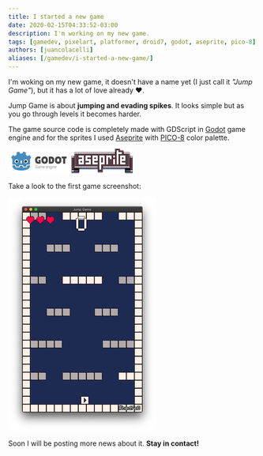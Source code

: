 ```yaml
---
title: I started a new game
date: 2020-02-15T04:33:52-03:00
description: I'm working on my new game.
tags: [gamedev, pixelart, platformer, droid7, godot, aseprite, pico-8]
authors: [juancolacelli]
aliases: [/gamedev/i-started-a-new-game/]
---
```


I'm woking on my new game, it doesn't have a name yet (I just call it *"Jump Game"*), but it has a lot of love already &hearts;.

Jump Game is about **jumping and evading spikes**. It looks simple but as you go through levels it becomes harder.

The game source code is completely made with GDScript in [Godot](https://godotengine.org) game engine and for the sprites I used [Aseprite](https://aseprite.org/) with [PICO-8](https://lospec.com/palette-list/pico-8) color palette.

[![Godot](godot.png)](https://godotengine.org) [![Aseprite](aseprite.png)](https://aseprite.org)

Take a look to the first game screenshot:

![Game screenshot](screenshot.png)

Soon I will be posting more news about it. **Stay in contact!**
